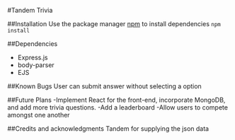#Tandem Trivia

##Installation
Use the package manager [npm](https://docs.npmjs.com/cli/v6/commands/npm-install) to install dependencies
`npm install`

##Dependencies
- Express.js
- body-parser
- EJS

##Known Bugs
User can submit answer without selecting a option

##Future Plans
-Implement React for the front-end, incorporate MongoDB, and add more trivia questions.
-Add a leaderboard 
-Allow users to compete amongst one another

##Credits and acknowledgments
Tandem for supplying the json data